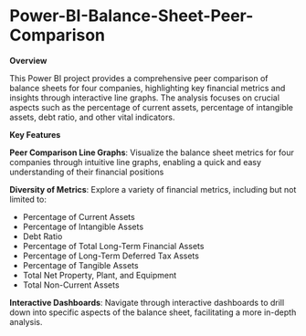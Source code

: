 # Power-BI-Balance-Sheet-Peer-Comparison
**Overview**

This Power BI project provides a comprehensive peer comparison of balance sheets for four companies, highlighting key financial metrics and insights through interactive line graphs. The analysis focuses on crucial aspects such as the percentage of current assets, percentage of intangible assets, debt ratio, and other vital indicators.

**Key Features**

**Peer Comparison Line Graphs**: Visualize the balance sheet metrics for four companies through intuitive line graphs, enabling a quick and easy understanding of their financial positions

**Diversity of Metrics**: Explore a variety of financial metrics, including but not limited to:
- Percentage of Current Assets
- Percentage of Intangible Assets
- Debt Ratio 
- Percentage of Total Long-Term Financial Assets
- Percentage of Long-Term Deferred Tax Assets
- Percentage of Tangible Assets
- Total Net Property, Plant, and Equipment
- Total Non-Current Assets

**Interactive Dashboards**: Navigate through interactive dashboards to drill down into specific aspects of the balance sheet, facilitating a more in-depth analysis.
